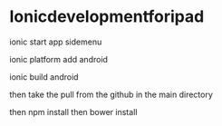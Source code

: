 # Ionicdevelopmentforipad

ionic start app sidemenu

ionic platform add android

ionic build android



then take the pull from the github in the main directory


then npm install
then bower install
